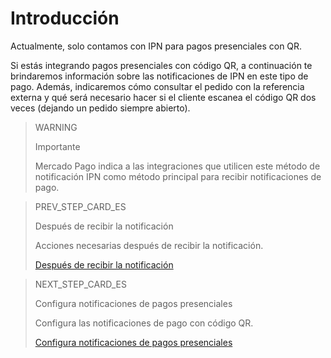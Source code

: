 # Introducción

Actualmente, solo contamos con IPN para pagos presenciales con QR.

Si estás integrando pagos presenciales con código QR, a continuación te brindaremos información sobre las notificaciones de IPN en este tipo de pago. Además, indicaremos cómo consultar el pedido con la referencia externa y qué será necesario hacer si el cliente escanea el código QR dos veces (dejando un pedido siempre abierto).

> WARNING
>
> Importante
>
> Mercado Pago indica a las integraciones que utilicen este método de notificación IPN como método principal para recibir notificaciones de pago.

> PREV_STEP_CARD_ES
>
> Después de recibir la notificación
>
> Acciones necesarias después de recibir la notificación.
>
> [Después de recibir la notificación](https://www.mercadopago[FAKER][URL][DOMAIN]/developers/es/guides/notifications/ipn/online-url-after-notification)

> NEXT_STEP_CARD_ES
>
> Configura notificaciones de pagos presenciales
>
> Configura las notificaciones de pago con código QR.
>
> [Configura notificaciones de pagos presenciales](https://www.mercadopago[FAKER][URL][DOMAIN]/developers/es/guides/notifications/ipn/inperson-configuration)